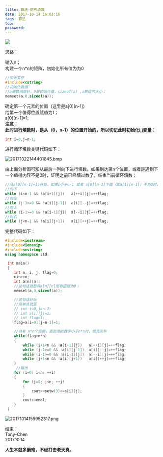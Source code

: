 ```yaml
---
title: 算法-蛇形填数
date: 2017-10-14 16:03:16
tags: 算法
top:
password:
---
```

![](https://ws1.sinaimg.cn/large/006PThdlly1fusvryn236j30kl07qq3g.jpg)
<!--more-->

思路：

 输入n；   
 构建一个n*n的矩阵，初始化所有值为为0

 
```c++
//加头文件
#include<cstring>
//初始化数据
//a是数组指针，0是初始化值，sizeof(a) ,a数组的大小； 
memset(a,0,sizeof(a));
```
 确定第一个元素的位置（这里是a[0][n-1]）   
 给第一个值得位置赋值为1；   
 a[0][n-1]=1;   
 **注意：**   
 **此时进行填数时，是从（0，n-1）的位置开始的，所以切记此时初始化i,j变量：**

 
```c++
int i=0,j=n-1;
```
 进行循环填数关键代码如下：

![20171022144401845.bmp](https://i.loli.net/2018/08/31/5b88e4a74486d.bmp)

 由上面分析图可知从最后一列向下进行填数，如果到达第n个位置，或者是遇到下一个值得内容不是0时，证明之前已经填过数了，结束当前循环填数；

 
```c++
//从a[0][n-1]=1;开始，如果i小于n-1 或者 a[0][n-1]下面（即a[1][n-1]）不为0时，结束当前填数
//向下
while (i<n-1 && !a[i+1][j])   a[++i][j]=++flag;  
//向左
while (j-1>=0 && !a[i][j-1])  a[i][--j]=++flag; 
//向上 
while (i-1>=0 && !a[i-1][j])  a[--i][j]=++flag; 
//向右 
while (j<n-1 && !a[i][j+1])   a[i][++j]=++flag;
```
 完整代码如下：

 
```c++
#include<iostream>
#include<iomanip>
#include<cstring>
using namespace std;

 int main()
 {
    int n, i, j, flag=0;  
    cin>>n; 
    int a[n][n]; 
    //这句话就是将a[n][n]所有值赋为0；
    memset(a,0,sizeof(a));

    //这句话好玩
    //简单点就是
    // int i=0,j=n-1;
    // int a[i][j]=1;
    // int flag=1;
    flag=a[i=0][j=n-1]=1;

    //共有 n*n个空格，直到添的数字小于n*n时，填充完毕
    while(flag<n*n)
    {
        while (i+1<n && !a[i+1][j])   a[++i][j]=++flag;  
        while (j-1>=0 && !a[i][j-1])  a[i][--j]=++flag;  
        while (i-1>=0 && !a[i-1][j])  a[--i][j]=++flag;  
        while (j+1<n && !a[i][j+1])   a[i][++j]=++flag;
    }
     //输出
    for (i=0; i<n; ++i)  
    {  
        for (j=0; j<n; ++j)  
        {
            cout<<setw(3)<<a[i][j];  
        }  
        cout<<endl;  
    }     
 }
```
![20171014155952317.png](https://i.loli.net/2018/08/31/5b88e4c1538f1.png)

 结束：   
 Tony-Chen   
 2017.10.14

 **人生本就多磨难，不经打击老天真。**